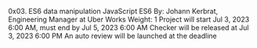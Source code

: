0x03. ES6 data manipulation
JavaScript
ES6
 By: Johann Kerbrat, Engineering Manager at Uber Works
 Weight: 1
 Project will start Jul 3, 2023 6:00 AM, must end by Jul 5, 2023 6:00 AM
 Checker will be released at Jul 3, 2023 6:00 PM
 An auto review will be launched at the deadline
